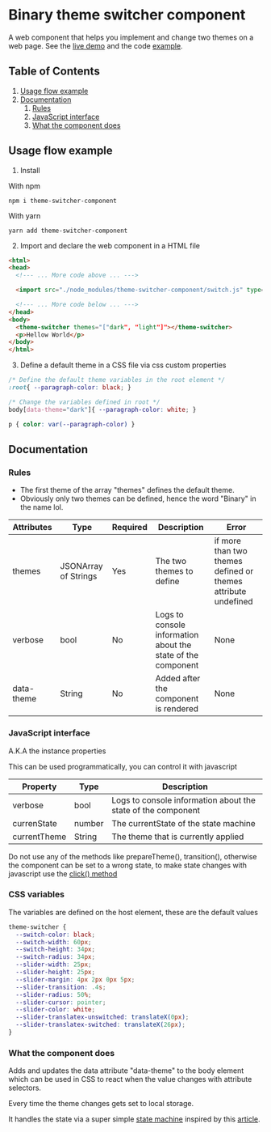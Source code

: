 # Binary theme switcher component 

A web component that helps you implement and change two themes on a web page. See the [live demo](https://diegosanchezp.github.io/theme-switcher-component) and the code [example](https://github.com/diegosanchezp/theme-switcher-component/tree/master/demo).

## Table of Contents
1. [Usage flow example](#usage-flow)
2. [Documentation ](#documentation)
   1. [Rules](#rules)
   2. [JavaScript interface ](#javascript-interface)
   3. [What the component does](#what-the-component-does)

## Usage flow example <a name="usage-flow"></a>
1. Install

With npm

`npm i theme-switcher-component`

With yarn 

`yarn add theme-switcher-component`

2. Import and declare the web component in a HTML file
```html
<html>
<head>
  <!--- ... More code above ... --->

  <import src="./node_modules/theme-switcher-component/switch.js" type="module" defer>

  <!--- ... More code below ... --->
</head>
<body>
  <theme-switcher themes="["dark", "light"]"></theme-switcher>
  <p>Hellow World</p>
</body>
</html>
```

3. Define a default theme in a CSS file via css custom properties

```css
/* Define the default theme variables in the root element */
:root{ --paragraph-color: black; }

/* Change the variables defined in root */
body[data-theme="dark"]{ --paragraph-color: white; }

p { color: var(--paragraph-color) }

```

## Documentation <a name="documentation"></a>

### Rules <a name="rules"></a>
- The first theme of the array "themes" defines the default theme.
- Obviously only two themes can be defined, hence the word "Binary" in the name lol.


Attributes | Type | Required |Description | Error 
-----------|------|----------|------------|------
themes | JSONArray of Strings | Yes | The two themes to define | if more than two themes defined or themes attribute undefined
verbose | bool | No | Logs to console information about the state of the component | None
data-theme | String | No | Added after the component is rendered | None

### JavaScript interface <a name="javascript-interface"></a>

A.K.A the instance properties 

This can be used programmatically, you can control it with javascript

Property | Type | Description
---------|------| -----------
verbose  | bool | Logs to console information about the state of the component 
currenState | number | The currentState of the state machine
currentTheme | String | The theme that is currently applied

Do not use any of the methods like prepareTheme(), transition(), otherwise the component can be set to a wrong state, to make state changes with javascript use the [click() method](https://developer.mozilla.org/en-US/docs/Web/API/HTMLElement/click) 

### CSS variables <a name="css-variables"></a> 
The variables are defined on the host element, these are the default values
```css
theme-switcher {
  --switch-color: black; 
  --switch-width: 60px;
  --switch-height: 34px;
  --switch-radius: 34px;
  --slider-width: 25px;
  --slider-height: 25px;
  --slider-margin: 4px 2px 0px 5px;
  --slider-transition: .4s;
  --slider-radius: 50%;
  --slider-cursor: pointer; 
  --slider-color: white;
  --slider-translatex-unswitched: translateX(0px);
  --slider-translatex-switched: translateX(26px);
}
```

### What the component does  <a name="what-the-component-does"></a>

Adds and updates the data attribute "data-theme" to the body element which can be used in CSS to react when the value changes with attribute selectors.

Every time the theme changes gets set to local storage.

It handles the state via a super simple [state machine](https://statecharts.github.io/what-is-a-state-machine.html) inspired by this [article](https://css-tricks.com/robust-react-user-interfaces-with-finite-state-machines/).
